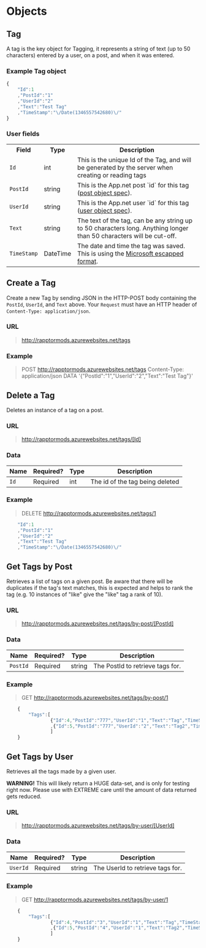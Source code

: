 # Objects

## Tag

A tag is the key object for Tagging, it represents a string of text (up to 50 characters) entered by a user, on a post, and when it was entered.

### Example Tag object

```js
{
	"Id":1
	,"PostId":"1"
	,"UserId":"2"
	,"Text":"Test Tag"
	,"TimeStamp":"\/Date(1346557542680)\/"
}
```

### User fields

<table>
    <tr>
        <th>Field</th>
        <th>Type</th>
        <th>Description</th>
    </tr>
    <tr>
        <td><code>Id</code></td>
        <td>int</td>
        <td>This is the unique Id of the Tag, and will be generated by the server when creating or reading tags</td>
    </tr>
    <tr>
        <td><code>PostId</code></td>
        <td>string</td>
        <td>This is the App.net post `id` for this tag (<a href='https://github.com/appdotnet/api-spec/blob/master/objects.md#post-fields'>post object spec</a>).</td>
    </tr>
    <tr>
        <td><code>UserId</code></td>
        <td>string</td>
        <td>This is the App.net user `id` for this tag (<a href='https://github.com/appdotnet/api-spec/blob/master/objects.md#user-fields'>user object spec</a>).</td>
    </tr>
    <tr>
        <td><code>Text</code></td>
        <td>string</td>
        <td>The text of the tag, can be any string up to 50 characters long.  Anything longer than 50 characters will be cut-off.</td>
    </tr>
    <tr>
        <td><code>TimeStamp</code></td>
        <td>DateTime</td>
        <td>The date and time the tag was saved.  This is using the <a href='http://weblogs.asp.net/bleroy/archive/2008/01/18/dates-and-json.aspx'>Microsoft escapped format</a>.</td>
    </tr>
</table>

## Create a Tag
Create a new Tag by sending JSON in the HTTP-POST body containing the `PostId`, `UserId`, and `Text` above.  Your `Request` must have an HTTP header of ```Content-Type: application/json```.

### URL
> http://rapptormods.azurewebsites.net/tags

### Example

> POST http://rapptormods.azurewebsites.net/tags
> Content-Type: application/json
> DATA '{"PostId":"1","UserId":"2","Text":"Test Tag"}'

## Delete a Tag
Deletes an instance of a tag on a post.

### URL
> http://rapptormods.azurewebsites.net/tags/[Id]

### Data

<table>
    <thead>
        <tr>
            <th>Name</th>
            <th>Required?</th>
            <th>Type</th>
            <th>Description</th>
        </tr>
    </thead>
    <tbody>
        <tr>
            <td><code>Id</code></td>
            <td>Required</td>
            <td>int</td>
            <td>The id of the tag being deleted</td>
        </tr>
    </tbody>
</table>

### Example

> DELETE http://rapptormods.azurewebsites.net/tags/1

```js
	"Id":1
	,"PostId":"1"
	,"UserId":"2"
	,"Text":"Test Tag"
	,"TimeStamp":"\/Date(1346557542680)\/"
```

## Get Tags by Post
Retrieves a list of tags on a given post.  Be aware that there will be duplicates if the tag's text matches, this is expected and helps to rank the tag (e.g. 10 instances of "like" give the "like" tag a rank of 10).

### URL
> http://rapptormods.azurewebsites.net/tags/by-post/[PostId]

### Data

<table>
    <thead>
        <tr>
            <th>Name</th>
            <th>Required?</th>
            <th>Type</th>
            <th>Description</th>
        </tr>
    </thead>
    <tbody>
        <tr>
            <td><code>PostId</code></td>
            <td>Required</td>
            <td>string</td>
            <td>The PostId to retrieve tags for.</td>
        </tr>
    </tbody>
</table>

### Example

> GET http://rapptormods.azurewebsites.net/tags/by-post/1

```js
	{
		"Tags":[
				{"Id":4,"PostId":"777","UserId":"1","Text":"Tag","TimeStamp":"\/Date(1346562804873)\/"}
				,{"Id":5,"PostId":"777","UserId":"2","Text":"Tag2","TimeStamp":"\/Date(1346562806090)\/"}
				]
	}
```

## Get Tags by User
Retrieves all the tags made by a given user.

**WARNING!**
This will likely return a HUGE data-set, and is only for testing right now.  Please use with EXTREME care until the amount of data returned gets reduced.

### URL
> http://rapptormods.azurewebsites.net/tags/by-user/[UserId]

### Data

<table>
    <thead>
        <tr>
            <th>Name</th>
            <th>Required?</th>
            <th>Type</th>
            <th>Description</th>
        </tr>
    </thead>
    <tbody>
        <tr>
            <td><code>UserId</code></td>
            <td>Required</td>
            <td>string</td>
            <td>The UserId to retrieve tags for.</td>
        </tr>
    </tbody>
</table>

### Example

> GET http://rapptormods.azurewebsites.net/tags/by-user/1

```js
	{
		"Tags":[
				{"Id":4,"PostId":"3","UserId":"1","Text":"Tag","TimeStamp":"\/Date(1346562804873)\/"}
				,{"Id":5,"PostId":"4","UserId":"1","Text":"Tag2","TimeStamp":"\/Date(1346562806090)\/"}
				]
	}
```